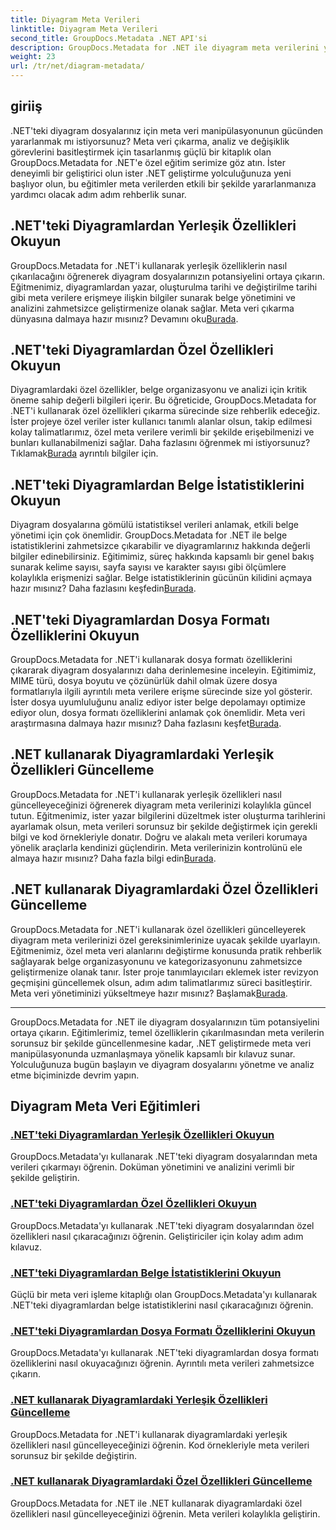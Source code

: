 ```yaml
---
title: Diyagram Meta Verileri
linktitle: Diyagram Meta Verileri
second_title: GroupDocs.Metadata .NET API'si
description: GroupDocs.Metadata for .NET ile diyagram meta verilerini yönetmeye ilişkin kapsamlı eğitimleri keşfedin. Özellikleri zahmetsizce çıkarın, güncelleyin ve analiz edin.
weight: 23
url: /tr/net/diagram-metadata/
---
```

## giriiş

.NET'teki diyagram dosyalarınız için meta veri manipülasyonunun gücünden yararlanmak mı istiyorsunuz? Meta veri çıkarma, analiz ve değişiklik görevlerini basitleştirmek için tasarlanmış güçlü bir kitaplık olan GroupDocs.Metadata for .NET'e özel eğitim serimize göz atın. İster deneyimli bir geliştirici olun ister .NET geliştirme yolculuğunuza yeni başlıyor olun, bu eğitimler meta verilerden etkili bir şekilde yararlanmanıza yardımcı olacak adım adım rehberlik sunar.

## .NET'teki Diyagramlardan Yerleşik Özellikleri Okuyun

 GroupDocs.Metadata for .NET'i kullanarak yerleşik özelliklerin nasıl çıkarılacağını öğrenerek diyagram dosyalarınızın potansiyelini ortaya çıkarın. Eğitmenimiz, diyagramlardan yazar, oluşturulma tarihi ve değiştirilme tarihi gibi meta verilere erişmeye ilişkin bilgiler sunarak belge yönetimini ve analizini zahmetsizce geliştirmenize olanak sağlar. Meta veri çıkarma dünyasına dalmaya hazır mısınız? Devamını oku[Burada](./read-built-in-properties-diagrams/).

## .NET'teki Diyagramlardan Özel Özellikleri Okuyun

Diyagramlardaki özel özellikler, belge organizasyonu ve analizi için kritik öneme sahip değerli bilgileri içerir. Bu öğreticide, GroupDocs.Metadata for .NET'i kullanarak özel özellikleri çıkarma sürecinde size rehberlik edeceğiz. İster projeye özel veriler ister kullanıcı tanımlı alanlar olsun, takip edilmesi kolay talimatlarımız, özel meta verilere verimli bir şekilde erişebilmenizi ve bunları kullanabilmenizi sağlar. Daha fazlasını öğrenmek mi istiyorsunuz? Tıklamak[Burada](./read-custom-properties-diagrams/) ayrıntılı bilgiler için.

## .NET'teki Diyagramlardan Belge İstatistiklerini Okuyun

 Diyagram dosyalarına gömülü istatistiksel verileri anlamak, etkili belge yönetimi için çok önemlidir. GroupDocs.Metadata for .NET ile belge istatistiklerini zahmetsizce çıkarabilir ve diyagramlarınız hakkında değerli bilgiler edinebilirsiniz. Eğitimimiz, süreç hakkında kapsamlı bir genel bakış sunarak kelime sayısı, sayfa sayısı ve karakter sayısı gibi ölçümlere kolaylıkla erişmenizi sağlar. Belge istatistiklerinin gücünün kilidini açmaya hazır mısınız? Daha fazlasını keşfedin[Burada](./read-document-statistics-diagrams/).

## .NET'teki Diyagramlardan Dosya Formatı Özelliklerini Okuyun

GroupDocs.Metadata for .NET'i kullanarak dosya formatı özelliklerini çıkararak diyagram dosyalarınızı daha derinlemesine inceleyin. Eğitimimiz, MIME türü, dosya boyutu ve çözünürlük dahil olmak üzere dosya formatlarıyla ilgili ayrıntılı meta verilere erişme sürecinde size yol gösterir. İster dosya uyumluluğunu analiz ediyor ister belge depolamayı optimize ediyor olun, dosya formatı özelliklerini anlamak çok önemlidir. Meta veri araştırmasına dalmaya hazır mısınız? Daha fazlasını keşfet[Burada](./read-file-format-properties-diagrams/).

## .NET kullanarak Diyagramlardaki Yerleşik Özellikleri Güncelleme

 GroupDocs.Metadata for .NET'i kullanarak yerleşik özellikleri nasıl güncelleyeceğinizi öğrenerek diyagram meta verilerinizi kolaylıkla güncel tutun. Eğitmenimiz, ister yazar bilgilerini düzeltmek ister oluşturma tarihlerini ayarlamak olsun, meta verileri sorunsuz bir şekilde değiştirmek için gerekli bilgi ve kod örnekleriyle donatır. Doğru ve alakalı meta verileri korumaya yönelik araçlarla kendinizi güçlendirin. Meta verilerinizin kontrolünü ele almaya hazır mısınız? Daha fazla bilgi edin[Burada](./update-built-in-properties-diagrams/).

## .NET kullanarak Diyagramlardaki Özel Özellikleri Güncelleme

GroupDocs.Metadata for .NET'i kullanarak özel özellikleri güncelleyerek diyagram meta verilerinizi özel gereksinimlerinize uyacak şekilde uyarlayın. Eğitmenimiz, özel meta veri alanlarını değiştirme konusunda pratik rehberlik sağlayarak belge organizasyonunu ve kategorizasyonunu zahmetsizce geliştirmenize olanak tanır. İster proje tanımlayıcıları eklemek ister revizyon geçmişini güncellemek olsun, adım adım talimatlarımız süreci basitleştirir. Meta veri yönetiminizi yükseltmeye hazır mısınız? Başlamak[Burada](./update-custom-properties-diagrams/).

----

GroupDocs.Metadata for .NET ile diyagram dosyalarınızın tüm potansiyelini ortaya çıkarın. Eğitimlerimiz, temel özelliklerin çıkarılmasından meta verilerin sorunsuz bir şekilde güncellenmesine kadar, .NET geliştirmede meta veri manipülasyonunda uzmanlaşmaya yönelik kapsamlı bir kılavuz sunar. Yolculuğunuza bugün başlayın ve diyagram dosyalarını yönetme ve analiz etme biçiminizde devrim yapın.
## Diyagram Meta Veri Eğitimleri
### [.NET'teki Diyagramlardan Yerleşik Özellikleri Okuyun](./read-built-in-properties-diagrams/)
GroupDocs.Metadata'yı kullanarak .NET'teki diyagram dosyalarından meta verileri çıkarmayı öğrenin. Doküman yönetimini ve analizini verimli bir şekilde geliştirin.
### [.NET'teki Diyagramlardan Özel Özellikleri Okuyun](./read-custom-properties-diagrams/)
GroupDocs.Metadata'yı kullanarak .NET'teki diyagram dosyalarından özel özellikleri nasıl çıkaracağınızı öğrenin. Geliştiriciler için kolay adım adım kılavuz.
### [.NET'teki Diyagramlardan Belge İstatistiklerini Okuyun](./read-document-statistics-diagrams/)
Güçlü bir meta veri işleme kitaplığı olan GroupDocs.Metadata'yı kullanarak .NET'teki diyagramlardan belge istatistiklerini nasıl çıkaracağınızı öğrenin.
### [.NET'teki Diyagramlardan Dosya Formatı Özelliklerini Okuyun](./read-file-format-properties-diagrams/)
GroupDocs.Metadata'yı kullanarak .NET'teki diyagramlardan dosya formatı özelliklerini nasıl okuyacağınızı öğrenin. Ayrıntılı meta verileri zahmetsizce çıkarın.
### [.NET kullanarak Diyagramlardaki Yerleşik Özellikleri Güncelleme](./update-built-in-properties-diagrams/)
GroupDocs.Metadata for .NET'i kullanarak diyagramlardaki yerleşik özellikleri nasıl güncelleyeceğinizi öğrenin. Kod örnekleriyle meta verileri sorunsuz bir şekilde değiştirin.
### [.NET kullanarak Diyagramlardaki Özel Özellikleri Güncelleme](./update-custom-properties-diagrams/)
GroupDocs.Metadata for .NET ile .NET kullanarak diyagramlardaki özel özellikleri nasıl güncelleyeceğinizi öğrenin. Meta verileri kolaylıkla geliştirin.